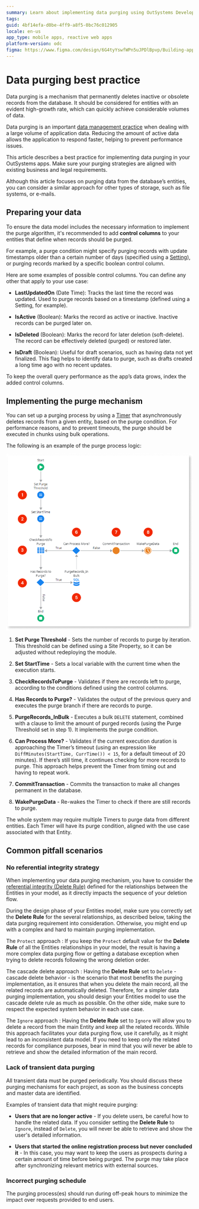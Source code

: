 ```yaml
---
summary: Learn about implementing data purging using OutSystems Developer Cloud (ODC) to enhance database performance.
tags: 
guid: 4bf14efa-d0be-4ff9-a8f5-0bc76c012905
locale: en-us
app_type: mobile apps, reactive web apps
platform-version: odc
figma: https://www.figma.com/design/6G4tyYswfWPn5uJPDlBpvp/Building-apps?node-id=5969-643
---
```


# Data purging best practice

Data purging is a mechanism that permanently deletes inactive or obsolete records from the database. It should be considered for entities with an evident high-growth rate, which can quickly achieve considerable volumes of data.

Data purging is an important [data management practice](intro.md#data-purging-archiving) when dealing with a large volume of application data. Reducing the amount of active data allows the application to respond faster, helping to prevent performance issues.

This article describes a best practice for implementing data purging in your OutSystems apps. Make sure your purging strategies are aligned with existing business and legal requirements.

<div class="info" markdown="1">

Although this article focuses on purging data from the database’s entities, you can consider a similar approach for other types of storage, such as file systems, or e-mails.

</div>

## Preparing your data

To ensure the data model includes the necessary information to implement the purge algorithm, it's recommended to add **control columns** to your entities that define when records should be purged.

For example, a purge condition might specify purging records with update timestamps older than a certain number of days (specified using a [Setting](../../../manage-platform-app-lifecycle/configuration-management.md#managing-settings)), or purging records marked by a specific boolean control column.

Here are some examples of possible control columns. You can define any other that apply to your use case:

* **LastUpdatedOn** (Date Time): Tracks the last time the record was updated. Used to purge records based on a timestamp (defined using a Setting, for example).
 
* **IsActive** (Boolean): Marks the record as active or inactive. Inactive records can be purged later on.

* **IsDeleted** (Boolean): Marks the record for later deletion (soft-delete). The record can be effectively deleted (purged) or restored later.

* **IsDraft** (Boolean): Useful for draft scenarios, such as having data not yet finalized. This flag helps to identify data to purge, such as drafts created a long time ago with no recent updates.

To keep the overall query performance as the app’s data grows, index the added control columns.

## Implementing the purge mechanism

You can set up a purging process by using a [Timer](../../timers/intro.md) that asynchronously deletes records from a given entity, based on the purge condition. For performance reasons, and to prevent timeouts, the purge should be executed in chunks using bulk operations.

The following is an example of the purge process logic:

![Logic flow of the Timer implementing the purging process](images/data-purging-timer-logic-odcs.png "Data Purging Process Diagram")

1. **Set Purge Threshold** - Sets the number of records to purge by iteration. This threshold can be defined using a Site Property, so it can be adjusted without redeploying the module.

1. **Set StartTime** - Sets a local variable with the current time when the execution starts.

1. **CheckRecordsToPurge** - Validates if there are records left to purge, according to the conditions defined using the control columns.

1. **Has Records to Purge?** - Validates the output of the previous query and executes the purge branch if there are records to purge.

1. **PurgeRecords_InBulk** - Executes a bulk `DELETE` statement, combined with a clause to limit the amount of purged records (using the Purge Threshold set in step 1). It implements the purge condition.

1. **Can Process More?** - Validates if the current execution duration is approaching the Timer’s timeout (using an expression like `DiffMinutes(StartTime, CurrTime()) < 15`, for a default timeout of 20 minutes). If there’s still time, it continues checking for more records to purge. This approach helps prevent the Timer from timing out and having to repeat work.

1. **CommitTransaction** - Commits the transaction to make all changes permanent in the database.

1. **WakePurgeData** - Re-wakes the Timer to check if there are still records to purge.

The whole system may require multiple Timers to purge data from different entities. Each Timer will have its purge condition, aligned with the use case associated with that Entity.

## Common pitfall scenarios

### No referential integrity strategy

When implementing your data purging mechanism, you have to consider the [referential integrity (Delete Rule)](../modeling/relationship/relationships.md#referential-integrity) defined for the relationships between the Entities in your model, as it directly impacts the sequence of your deletion flow.

During the design phase of your Entities model, make sure you correctly set the **Delete Rule** for the several relationships, as described below, taking the data purging requirement into consideration. Otherwise, you might end up with a complex and hard to maintain purging implementation.

The `Protect` approach
:   If you keep the `Protect` default value for the **Delete Rule** of all the Entities relationships in your model, the result is having a more complex data purging flow or getting a database exception when trying to delete records following the wrong deletion order.

The cascade delete approach
:   Having the **Delete Rule** set to `Delete` - cascade delete behavior - is the scenario that most benefits the purging implementation, as it ensures that when you delete the main record, all the related records are automatically deleted. Therefore, for a simpler data purging implementation, you should design your Entities model to use the cascade delete rule as much as possible. On the other side, make sure to respect the expected system behavior in each use case.

The `Ignore` approach
:   Having the **Delete Rule** set to `Ignore` will allow you to delete a record from the main Entity and keep all the related records. While this approach facilitates your data purging flow, use it carefully, as it might lead to an inconsistent data model. If you need to keep only the related records for compliance purposes, bear in mind that you will never be able to retrieve and show the detailed information of the main record.

### Lack of transient data purging

All transient data must be purged periodically. You should discuss these purging mechanisms for each project, as soon as the business concepts and master data are identified.

Examples of transient data that might require purging:

* **Users that are no longer active** - If you delete users, be careful how to handle the related data. If you consider setting the **Delete Rule** to `Ignore`, instead of `Delete`, you will never be able to retrieve and show the user's detailed information.

* **Users that started the online registration process but never concluded it** - In this case, you may want to keep the users as prospects during a certain amount of time before being purged. The purge may take place after synchronizing relevant metrics with external sources.

### Incorrect purging schedule

The purging process(es) should run during off-peak hours to minimize the impact over requests provided to end users.
